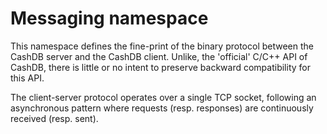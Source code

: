 ﻿# Messaging namespace

This namespace defines the fine-print of the binary protocol between the
CashDB server and the CashDB client. Unlike, the 'official' C/C++ API of
CashDB, there is little or no intent to preserve backward compatibility for
this API.

The client-server protocol operates over a single TCP socket, following an
asynchronous pattern where requests (resp. responses) are continuously
received (resp. sent).
